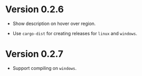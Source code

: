# Version 0.2.6

* Show description on hover over region.

* Use `cargo-dist` for creating releases for `linux` and `windows`.

# Version 0.2.7

* Support compiling on `windows`.
